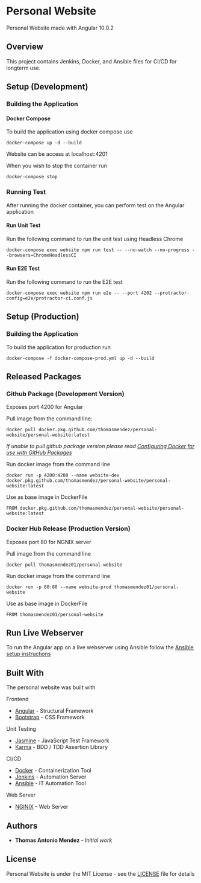 # Personal Website

Personal Website made with Angular 10.0.2

## Overview

This project contains Jenkins, Docker, and Ansible files for CI/CD for longterm use. 

## Setup (Development)

### Building the Application

#### Docker Compose 

To build the application using docker compose use 
```
docker-compose up -d --build
```

Website can be access at localhost:4201

When you wish to stop the container run
```
docker-compose stop
```

### Running Test

After running the docker container, you can perform test on the Angular application

#### Run Unit Test

Run the following command to run the unit test using Headless Chrome
```
docker-compose exec website npm run test -- --no-watch --no-progress --browsers=ChromeHeadlessCI
```

#### Run E2E Test

Run the following command to run the E2E test
```
docker-compose exec website npm run e2e -- --port 4202 --protractor-config=e2e/protractor-ci.conf.js
```

## Setup (Production)

### Building the Application

To build the application for production run
```
docker-compose -f docker-compose-prod.yml up -d --build
```

## Released Packages

### Github Package (Development Version)

Exposes port 4200 for Angular 

Pull image from the command line:
```
docker pull docker.pkg.github.com/thomasmendez/personal-website/personal-website:latest
```

*If unable to pull github package version please read [Configuring Docker for use with GitHub Packages](https://docs.github.com/en/packages/using-github-packages-with-your-projects-ecosystem/configuring-docker-for-use-with-github-packages)*

Run docker image from the command line
```
docker run -p 4200:4200 --name website-dev docker.pkg.github.com/thomasmendez/personal-website/personal-website:latest
```

Use as base image in DockerFile
```
FROM docker.pkg.github.com/thomasmendez/personal-website/personal-website:latest
```

### Docker Hub Release (Production Version)

Exposes port 80 for NGNIX server

Pull image from the command line
```
docker pull thomasmendez01/personal-website
```

Run docker image from the command line
```
docker run -p 80:80 --name website-prod thomasmendez01/personal-website
```

Use as base image in DockerFile
```
FROM thomasmendez01/personal-website
```

## Run Live Webserver

To run the Angular app on a live webserver using Ansible follow the [Ansible setup instructions](https://github.com/thomasmendez/personal-website/blob/master/ANSIBLESETUP.md)

## Built With

The personal website was built with

Frontend

* [Angular](https://angular.io/) - Structural Framework
* [Bootstrap](https://getbootstrap.com/) - CSS Framework

Unit Testing

* [Jasmine](https://mochajs.org/) - JavaScript Test Framework
* [Karma](https://www.chaijs.com/) -  BDD / TDD Assertion Library

CI/CD

* [Docker](https://www.docker.com/) - Containerization Tool 
* [Jenkins](https://www.jenkins.io/) - Automation Server 
* [Ansible](https://www.ansible.com/) - IT Automation Tool 

Web Server

* [NGINIX](https://www.nginx.com/) - Web Server

## Authors

* **Thomas Antonio Mendez** - *Initial work* 

## License

Personal Website is under the MIT License - see the [LICENSE](https://github.com/thomasmendez/personal-website/blob/master/LICENSE) file for details
